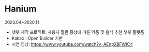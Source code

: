 # Hanium
2020.04~2020.11

- 챗봇 제작 프로젝트: 사용자 질환 증상에 따른 약품 및 음식 추천 챗봇 플랫폼
- Kakao i Open Builder 기반
- 시연 영상: https://www.youtube.com/watch?v=AEnpX8FWiC4
